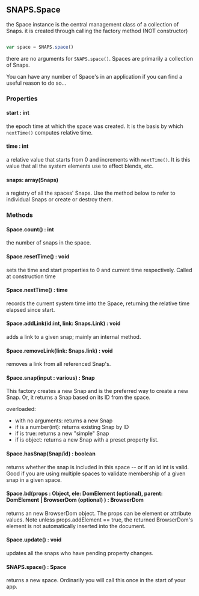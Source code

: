 ## SNAPS.Space

the Space instance is the central management class of a collection of Snaps. it is created through calling
the factory method (NOT constructor)

``` javascript

var space = SNAPS.space()

```

there are no arguments for `SNAPS.space()`. Spaces are primarily a collection of Snaps.

You can have any number of Space's in an application if you can find a useful reason to do so...

### Properties

#### start : int

the epoch time at which the space was created. It is the basis by which `nextTime()` computes relative time.

#### time : int

a relative value that starts from 0 and increments with `nextTime()`. It is this value that all the
system elements use to effect blends, etc.

#### snaps: array(Snaps)

a registry of all the spaces' Snaps. Use the method below to refer to individual Snaps or create or destroy them.

### Methods

#### Space.count() : int

the number of snaps in the space.

#### Space.resetTime() : void

sets the time and start properties to 0 and current time respectively. Called at construction time

#### Space.nextTime() : time

records the current system time into the Space, returning the relative time elapsed since start.


#### Space.addLink(id:int, link: Snaps.Link) : void

adds a link to a given snap; mainly an internal method.

#### Space.removeLink(link: Snaps.link) : void

removes a link from all referenced Snap's.

#### Space.snap(input : various) : Snap

This factory creates a new Snap and is the preferred way to create a new Snap.
Or, it returns a Snap based on its ID from the space.

overloaded:

 * with no arguments: returns a new Snap
 * if is a number(int): returns existing Snap by ID
 * if is true: returns a new "simple" Snap
 * if is object: returns a new Snap with a preset property list.

#### Space.hasSnap(Snap/id) : boolean

returns whether the snap is included in this space -- or if an id int is valid.
Good if you are using multiple spaces to validate membership of a given snap in a given space.

#### Space.bd(props : Object, ele: DomElement (optional), parent: DomElement | BrowserDom (optional) ) : BrowserDom

returns an new BrowserDom object. The props can be element or attribute values.
Note unless props.addElement == true, the returned BrowserDom's element is not automatically
inserted into the document.

#### Space.update() : void

updates all the snaps who have pending property changes.

#### SNAPS.space() : Space

returns a new space. Ordinarily you will call this once in the start of your app.
